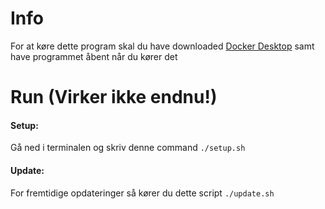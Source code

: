 # Info
For at køre dette program skal du have downloaded [Docker Desktop](https://www.docker.com/products/docker-desktop/) samt have programmet åbent når du kører det


# Run (Virker ikke endnu!)

#### **Setup**:

Gå ned i terminalen og skriv denne command
`./setup.sh`

#### **Update**:

For fremtidige opdateringer så kører du dette script
`./update.sh`
